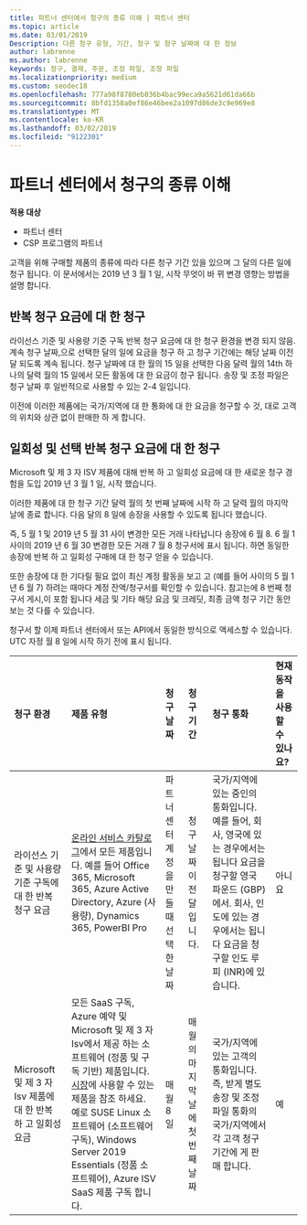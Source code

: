 ```yaml
---
title: 파트너 센터에서 청구의 종류 이해 | 파트너 센터
ms.topic: article
ms.date: 03/01/2019
Description: 다른 청구 유형, 기간, 청구 및 청구 날짜에 대 한 정보
author: labrenne
ms.author: labrenne
keywords: 청구, 결제, 주문, 조정 파일, 조정 파일
ms.localizationpriority: medium
ms.custom: seodec18
ms.openlocfilehash: 777a98f8780eb036b4bac99eca9a5621d61da66b
ms.sourcegitcommit: 8bfd1358a0ef86e46bee2a1097d86de3c9e969e8
ms.translationtype: MT
ms.contentlocale: ko-KR
ms.lasthandoff: 03/02/2019
ms.locfileid: "9122301"
---
```

# <a name="understanding-the-types-of-billing-in-partner-center"></a>파트너 센터에서 청구의 종류 이해

**적용 대상**

-  파트너 센터
-  CSP 프로그램의 파트너

고객을 위해 구매할 제품의 종류에 따라 다른 청구 기간 있을 있으며 그 달의 다른 일에 청구 됩니다. 이 문서에서는 2019 년 3 월 1 일, 시작 무엇이 바 뀌 변경 영향는 방법을 설명 합니다.

## <a name="billing-for-recurring-charges"></a>반복 청구 요금에 대 한 청구

라이선스 기준 및 사용량 기준 구독 반복 청구 요금에 대 한 청구 환경을 변경 되지 않음. 계속 청구 날짜,으로 선택한 달의 일에 요금을 청구 하 고 청구 기간에는 해당 날짜 이전 달 되도록 계속 됩니다. 청구 날짜에 대 한 월의 15 일을 선택한 다음 달력 월의 14th 하나의 달력 월의 15 일에서 모든 활동에 대 한 요금이 청구 됩니다. 송장 및 조정 파일은 청구 날짜 후 일반적으로 사용할 수 있는 2-4 일입니다.

이전에 이러한 제품에는 국가/지역에 대 한 통화에 대 한 요금을 청구할 수 것, 대로 고객의 위치와 상관 없이 판매한 하 게 합니다.

## <a name="billing-for-one-time-and-select-recurring-charges"></a>일회성 및 선택 반복 청구 요금에 대 한 청구

Microsoft 및 제 3 자 ISV 제품에 대해 반복 하 고 일회성 요금에 대 한 새로운 청구 경험을 도입 2019 년 3 월 1 일, 시작 했습니다.

이러한 제품에 대 한 청구 기간 달력 월의 첫 번째 날짜에 시작 하 고 달력 월의 마지막 날에 종료 합니다. 다음 달의 8 일에 송장을 사용할 수 있도록 됩니다 했습니다. 

즉, 5 월 1 및 2019 년 5 월 31 사이 변경한 모든 거래 나타납니다 송장에 6 월 8. 6 월 1 사이의 2019 년 6 월 30 변경한 모든 거래 7 월 8 청구서에 표시 됩니다. 하면 동일한 송장에 반복 하 고 일회성 구매에 대 한 청구 얻을 수 있습니다. 

또한 송장에 대 한 기다릴 필요 없이 최신 계정 활동을 보고 고 (예를 들어 사이의 5 월 1 년 6 월 7) 하려는 때마다 계정 잔액/청구서를 확인할 수 있습니다. 참고는에 8 번째 청구서 게시,이 포함 됩니다 세금 및 기타 해당 요금 및 크레딧, 최종 금액 청구 기간 동안 보는 것 다를 수 있습니다. 

청구서 할 이제 파트너 센터에서 또는 API에서 동일한 방식으로 액세스할 수 있습니다. UTC 자정 월 8 일에 시작 하기 전에 표시 됩니다. 

|**청구 환경**|**제품 유형**|**청구 날짜**|**청구 기간**|**청구 통화**|**현재 동작을 사용할 수 있나요?**|
|:----------------|:--------------|:--------------|:--------------|:--------------|:--------------|
|라이선스 기준 및 사용량 기준 구독에 대 한 반복 청구 요금 |[온라인 서비스 카탈로그](https://partner.microsoft.com/commerce/preferredoffers/list)에서 모든 제품입니다. 예를 들어 Office 365, Microsoft 365, Azure Active Directory, Azure (사용량), Dynamics 365, PowerBI Pro |파트너 센터 계정을 만들 때 선택한 날짜 |청구 날짜 이전 달입니다. |국가/지역에 있는 중인의 통화입니다. 예를 들어, 회사, 영국에 있는 경우에서는 됩니다 요금을 청구할 영국 파운드 (GBP)에서. 회사, 인도에 있는 경우에서는 됩니다 요금을 청구할 인도 루피 (INR)에 있습니다.  |아니요 |
|Microsoft 및 제 3 자 Isv 제품에 대 한 반복 하 고 일회성 요금 |모든 SaaS 구독, Azure 예약 및 Microsoft 및 제 3 자 Isv에서 제공 하는 소프트웨어 (정품 및 구독 기반) 제품입니다. [시장](https://partner.microsoft.com/commerce/sales?type=Any&category=Any)에 사용할 수 있는 제품을 참조 하세요. 예로 SUSE Linux 소프트웨어 (소프트웨어 구독), Windows Server 2019 Essentials (정품 소프트웨어), Azure ISV SaaS 제품 구독 합니다. |매월 8 일 |매월의 마지막 날에 첫 번째 날짜 |국가/지역에 있는 고객의 통화입니다. 즉, 받게 별도 송장 및 조정 파일 통화의 국가/지역에서 각 고객 청구 기간에 게 판매 합니다. |예 |
